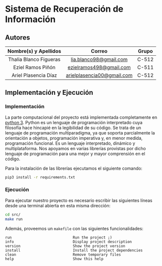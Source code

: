 # Sistema de Recuperación de Información

## Autores

| **Nombre(s) y Apellidos** |            **Correo**            | **Grupo** |
| :-----------------------: | :------------------------------: | :-------: |
|  Thalia Blanco Figueras   |      lia.blanco98@gmail.com      |   C-512   |
|     Eziel Ramos Piñón     |     ezielramos498@gmail.com      |   C-511   |
|   Ariel Plasencia Díaz    |    arielplasencia00@gmail.com    |   C-512   |

## Implementación y Ejecución

### Implementación

La parte computacional del proyecto está implementada completamente en [python 3]((https://es.wikipedia.org/wiki/Python)). Python es un lenguaje de programación interpretado cuya filosofía hace hincapié en la legibilidad de su código. Se trata de un lenguaje de programación multiparadigma, ya que soporta parcialmente la orientación a objetos, programación imperativa y, en menor medida, programación funcional. Es un lenguaje interpretado, dinámico y multiplataforma. Nos apoyamos en varias librerías provistas por dicho lenguaje de  programación para una mejor y mayor comprensión en el código. 

Para la instalación de las librerías ejecutamos el siguiente comando:

```bash
pip3 install -r requirements.txt
```

### Ejecución

Para ejecutar nuestro proyecto es necesario escribir las siguientes líneas desde una terminal abierta en esta misma dirección:

```bash
cd src/
make run
```

Además, proveemos un `makefile` con las siguientes funcionalidades:

```text
run                            Run the project ;)
info                           Display project description
version                        Show the project version
install                        Install the project dependencies
clean                          Remove temporary files
help                           Show this help
```





